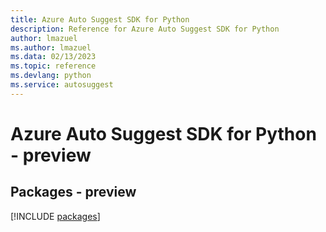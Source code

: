 ```yaml
---
title: Azure Auto Suggest SDK for Python
description: Reference for Azure Auto Suggest SDK for Python
author: lmazuel
ms.author: lmazuel
ms.data: 02/13/2023
ms.topic: reference
ms.devlang: python
ms.service: autosuggest
---
```

# Azure Auto Suggest SDK for Python - preview
## Packages - preview
[!INCLUDE [packages](auto-suggest-index.md)]